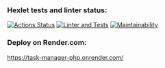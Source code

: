 ### Hexlet tests and linter status:
[![Actions Status](https://github.com/Ludmila398/php-project-57/workflows/hexlet-check/badge.svg)](https://github.com/Ludmila398/php-project-57/actions)
[![Linter and Tests](https://github.com/Ludmila398/php-project-57/actions/workflows/main.yml/badge.svg)](https://github.com/Ludmila398/php-project-57/actions/workflows/main.yml)
[![Maintainability](https://api.codeclimate.com/v1/badges/246a453572d1635256b7/maintainability)](https://codeclimate.com/github/Ludmila398/php-project-9/maintainability)

### Deploy on Render.com:
https://task-manager-php.onrender.com/


